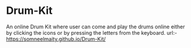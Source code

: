 # Drum-Kit
An online Drum Kit where user can come and play the drums online either by clicking the icons or by pressing the letters from the keyboard.
url:- https://somneelmaity.github.io/Drum-Kit/
